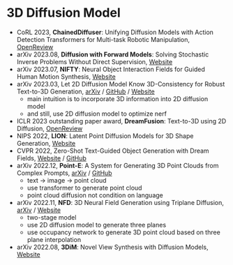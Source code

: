 # 3D Diffusion Model
- CoRL 2023, **ChainedDiffuser**: Unifying Diffusion Models with Action Detection Transformers for Multi-task Robotic Manipulation, [OpenReview](https://openreview.net/pdf?id=W0zgY2mBTA8)
- arXiv 2023.08, **Diffusion with Forward Models**: Solving Stochastic Inverse Problems Without Direct Supervision, [Website](https://diffusion-with-forward-models.github.io/)
- arXiv 2023.07, **NIFTY**: Neural Object Interaction Fields for Guided Human Motion Synthesis, [Website](https://nileshkulkarni.github.io/nifty/)
- arXiv 2023.03, Let 2D Diffusion Model Know 3D-Consistency for Robust Text-to-3D Generation, [arXiv](https://arxiv.org/abs/2303.07937) / [GitHub](https://github.com/KU-CVLAB/3DFuse) / [Website](https://ku-cvlab.github.io/3DFuse/)
  - main intuition is to incorporate 3D information into 2D diffusion model
  - and still, use 2D diffusion model to optimize nerf
- ICLR 2023 outstanding paper award, **DreamFusion**: Text-to-3D using 2D Diffusion, [OpenReview](https://openreview.net/forum?id=FjNys5c7VyY)
- NIPS 2022, **LION**: Latent Point Diffusion Models for 3D Shape Generation, [Website](https://nv-tlabs.github.io/LION/)
- CVPR 2022, Zero-Shot Text-Guided Object
Generation with Dream Fields, [Website](https://ajayj.com/dreamfields) / [GitHub](https://github.com/google-research/google-research/tree/master/dreamfields)
- arXiv 2022.12, **Point-E**: A System for Generating 3D Point Clouds from Complex Prompts, [arXiv](https://arxiv.org/abs/2212.08751) / [GitHub](https://github.com/openai/point-e)
  - text -> image -> point cloud
  - use transformer to generate point cloud
  - point cloud diffusion not condition on language
- arXiv 2022.11, **NFD**: 3D Neural Field Generation using Triplane Diffusion, [arXiv](https://arxiv.org/abs/2211.16677) / [Website](https://jryanshue.com/nfd/)
  - two-stage model
  - use 2D diffusion model to generate three planes
  - use occupancy network to generate 3D point cloud based on three plane interpolation
- arXiv 2022.08, **3DiM**: Novel View Synthesis with Diffusion Models, [Website](https://3d-diffusion.github.io/)

